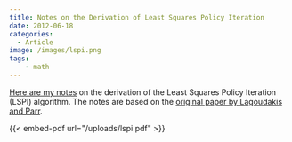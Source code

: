 ```yaml
---
title: Notes on the Derivation of Least Squares Policy Iteration 
date: 2012-06-18 
categories:
  - Article 
image: /images/lspi.png
tags:
    - math 
---
```


[Here are my notes](/uploads/lspi.pdf) on the derivation of the Least Squares Policy Iteration (LSPI) algorithm. The notes are based on the [original paper by Lagoudakis and Parr](https://users.cs.duke.edu/~parr/jmlr03.pdf).


{{< embed-pdf url="/uploads/lspi.pdf" >}}